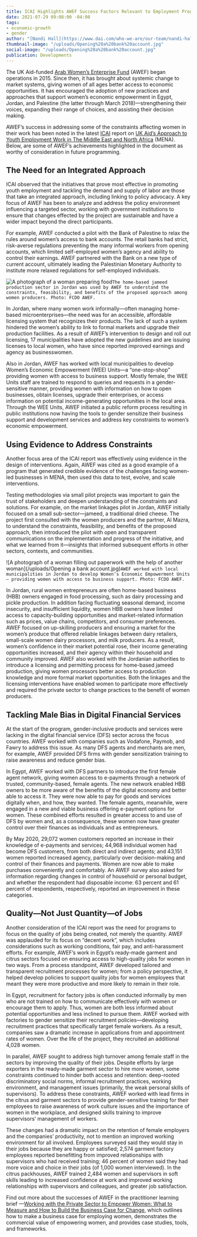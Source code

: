 ```yaml
---
title: ICAI Highlights AWEF Success Factors Relevant to Employment Programming
date: 2021-07-29 09:08:00 -04:00
tags:
- economic-growth
- gender
author: "[Nandi Hall](https://www.dai.com/who-we-are/our-team/nandi-hall)"
thumbnail-image: "/uploads/Opening%20a%20bank%20account.jpg"
social-image: "/uploads/Opening%20a%20bank%20account.jpg"
publication: Developments
---
```


The UK Aid-funded [Arab Women’s Enterprise Fund](https://www.dai.com/our-work/projects/jordan-egypt-and-palestine-arab-women-enterprise-fund) (AWEF) began operations in 2015. Since then, it has brought about systemic change to market systems, giving women of all ages better access to economic opportunities. It has encouraged the adoption of new practices and approaches that support women’s economic empowerment in Egypt, Jordan, and Palestine (the latter through March 2018)—strengthening their voices, expanding their range of choices, and assisting their decision making.  




AWEF’s success in addressing some of the constraints affecting women in their work has been noted in the latest [ICAI](https://icai.independent.gov.uk/) report on [UK Aid’s Approach to Youth Employment Work in The Middle East and North Africa](https://icai.independent.gov.uk/html-version/uk-aids-approach-to-youth-employment-in-the-middle-east-and-north-africa/) (MENA). Below, are some of AWEF’s achievements highlighted in the document as worthy of consideration in future programming.

## The Need for an Integrated Approach

ICAI observed that the initiatives that prove most effective in promoting youth employment and tackling the demand and supply of labor are those that take an integrated approach, including linking to policy advocacy. A key focus of AWEF has been to analyze and address the policy environment influencing a targeted sector, working with government institutions to ensure that changes effected by the project are sustainable and have a wider impact beyond the direct participants.

For example, AWEF conducted a pilot with the Bank of Palestine to relax the rules around women’s access to bank accounts. The retail banks had strict, risk-averse regulations preventing the many informal workers from opening accounts, which limited self-employed women’s agency and ability to control their earnings. AWEF partnered with the Bank on a new type of current account, ultimately leading the Palestinian Monetary Authority to institute more relaxed regulations for self-employed individuals.

![A photograph of a woman preparing food](/uploads/AWEF2.jpg)`The home-based jameed production sector in Jordan was used by AWEF to understand the constraints, feasibility, and benefits of the proposed approach among women producers. Photo: FCDO AWEF.`

In Jordan, where many women work informally—often managing home-based microenterprises—the need was for an accessible, affordable licensing system that recognizes their products. The lack of such a system hindered the women’s ability to link to formal markets and upgrade their production facilities. As a result of AWEF’s intervention to design and roll out licensing, 17 municipalities have adopted the new guidelines and are issuing licenses to local women, who have since reported improved earnings and agency as businesswomen.
 
Also in Jordan, AWEF has worked with local municipalities to develop Women’s Economic Empowerment (WEE) Units—a “one-stop-shop” providing women with access to business support. Mostly female, the WEE Units staff are trained to respond to queries and requests in a gender-sensitive manner, providing women with information on how to open businesses, obtain licenses, upgrade their enterprises, or access information on potential income-generating opportunities in the local area. Through the WEE Units, AWEF initiated a public reform process resulting in public institutions now having the tools to gender sensitize their business support and development services and address key constraints to women’s economic empowerment.

## Using Evidence to Address Constraints

Another focus area of the ICAI report was effectively using evidence in the design of interventions. Again, AWEF was cited as a good example of a program that generated credible evidence of the challenges facing women-led businesses in MENA, then used this data to test, evolve, and scale  interventions. 

Testing methodologies via small pilot projects was important to gain the trust of stakeholders and deepen understanding of the constraints and solutions. For example, on the market linkages pilot in Jordan, AWEF initially focused on a small sub-sector—jameed, a traditional dried cheese. The project first consulted with the women producers and the partner, Al Mazra, to understand the constraints, feasibility, and benefits of the proposed approach, then introduced the pilot with open and transparent communications on the implementation and progress of the initiative, and what we learned from it—insights that informed subsequent efforts in other sectors, contexts, and communities. 

![A photograph of a woman filling out paperwork with the help of another woman](/uploads/Opening a bank account.jpg)`AWEF worked with local municipalities in Jordan to develop Women’s Economic Empowerment Units— providing women with access to business support. Photo: FCDO AWEF.`
 
In Jordan, rural women entrepreneurs are often home-based business (HBB) owners engaged in food processing, such as dairy processing and pickle production. In addition facing fluctuating seasonal demand, income insecurity, and insufficient liquidity, women HBB owners have limited access to capacity-building opportunities and market-related information such as prices, value chains, competitors, and consumer preferences. 
AWEF focused on up-skilling producers and ensuring a market for the women’s produce that offered reliable linkages between dairy retailers, small-scale women dairy processors, and milk producers. As a result, women’s confidence in their market potential rose, their income generating opportunities increased, and their agency within their household and community improved. 
AWEF also worked with the Jordanian authorities to introduce a licensing and permitting process for home-based jameed production, giving women processors better access to production knowledge and more formal market opportunities. Both the linkages and the licensing interventions have enabled women to participate more effectively and required the private sector to change practices to the benefit of women producers.

## Tackling Male Bias in Digital Financial Services
 
At the start of the program, gender-inclusive products and services were lacking in the digital financial service (DFS) sector across the focus countries. AWEF worked with companies such as Vodafone, Paymob, and Fawry to address this issue. As many DFS agents and merchants are men, for example, AWEF provided DFS firms with gender sensitization training to raise awareness and reduce gender bias. 

In Egypt, AWEF worked with DFS partners to introduce the first female agent network, giving women access to e-payments through a network of trusted, community-based, female agents. The new network enabled HBB owners to be more aware of the benefits of the digital economy and better able to access it. They were now able to pay for goods and services digitally when, and how, they wanted. The female agents, meanwhile, were engaged in a new and viable business offering e-payment options for women. These combined efforts resulted in greater access to and use of DFS by women and, as a consequence, these women now have greater control over their finances as individuals and as entrepreneurs. 

By May 2020, 29,072 women customers reported an increase in their knowledge of e-payments and services; 44,968 individual women had become DFS customers, from both direct and indirect agents; and 43,151 women reported increased agency, particularly over decision-making and control of their finances and payments. Women are now able to make purchases conveniently and comfortably. An AWEF survey also asked for information regarding changes in control of household or personal budget, and whether the respondent had disposable income: 63 percent and 61 percent of respondents, respectively, reported an improvement in these categories. 

## Quality—Not Just Quantity—of Jobs

Another consideration of the ICAI report was the need for programs to focus on the quality of jobs being created, not merely the quantity. AWEF was applauded for its focus on “decent work”, which includes considerations such as working conditions, fair pay, and anti-harassment efforts.
For example, AWEF’s work in Egypt’s ready-made garment and citrus sectors focused on ensuring access to high-quality jobs for women in two ways. From a process standpoint, AWEF developed tailored and transparent recruitment processes for women; from a policy perspective, it helped develop policies to support quality jobs for women employees that meant they were more productive and more likely to remain in their role. 

In Egypt, recruitment for factory jobs is often conducted informally by men who are not trained on how to communicate effectively with women or encourage them to apply. Thus, women are both less informed about potential opportunities and less inclined to pursue them. AWEF worked with factories to gender sensitize their recruitment policies—developing recruitment practices that specifically target female workers. As a result, companies saw a dramatic increase in applications from and appointment rates of women. Over the life of the project, they recruited an additional 4,028 women. 

In parallel, AWEF sought to address high turnover among female staff in the sectors by improving the quality of their jobs. Despite efforts by large exporters in the ready-made garment sector to hire more women, some constraints continued to hinder both access and retention: deep-rooted discriminatory social norms, informal recruitment practices, working environment, and management issues (primarily, the weak personal skills of supervisors). To address these constraints, AWEF worked with lead firms in the citrus and garment sectors to provide gender-sensitive training for their employees to raise awareness of work culture issues and the importance of women in the workplace, and designed skills training to improve supervisors’ management of workers. 

These changes had a dramatic impact on the retention of female employers and the companies’ productivity, not to mention an improved working environment for all involved. Employees surveyed said they would stay in their jobs because they are happy or satisfied; 2,574 garment factory employees reported benefitting from improved relationships with supervisors who had received training; 46 percent of women said they had more voice and choice in their jobs (of 1,000 women interviewed). In the citrus packhouses, AWEF trained 2,484 women and supervisors in soft skills leading to increased confidence at work and improved working relationships with supervisors and colleagues, and greater job satisfaction.

Find out more about the successes of AWEF in the practitioner learning brief —[Working with the Private Sector to Empower Women: What to Measure and How to Build the Business Case for Change](https://seepnetwork.org/Resource-Post/Working-with-the-Private-Sector-to-Empower-Women-What-to-Measure-and-How-to-Build-the-Business-Case-for-Change), which outlines how to make a business case for employing women, demonstrates the commercial value of empowering women, and provides case studies, tools, and frameworks. 